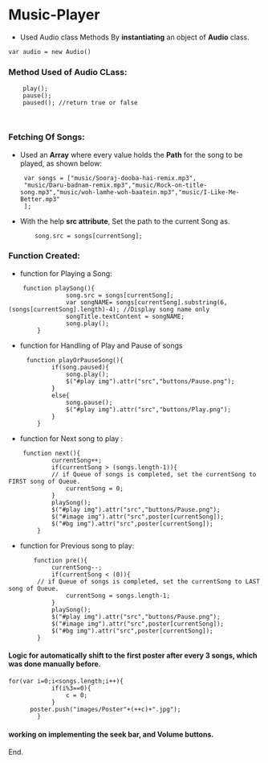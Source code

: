 # Music-Player
* Used Audio class Methods By **instantiating** an object of **Audio** class.

``` var audio = new Audio() ```

### Method Used of Audio CLass:

``` 
    play(); 
    pause();
    paused(); //return true or false
    
    
```

### Fetching Of Songs:

* Used an **Array** where every value holds the **Path** for the song to be played, as shown below: 
	```
	 var songs = ["music/Sooraj-dooba-hai-remix.mp3",
	 "music/Daru-badnam-remix.mp3","music/Rock-on-title-song.mp3","music/woh-lamhe-woh-baatein.mp3","music/I-Like-Me-Better.mp3"
	 ];  
	```
	
* With the help **src attribute**, Set the path to the current Song as.
	```
		song.src = songs[currentSong];
	```

### Function Created:

*  function for Playing a Song:

```
    function playSong(){
				song.src = songs[currentSong];
				var songNAME= songs[currentSong].substring(6, (songs[currentSong].length)-4); //Display song name only
				songTitle.textContent = songNAME;
				song.play();
        }
```

* function for Handling of Play and Pause of songs

```
	 function playOrPauseSong(){
			if(song.paused){
                song.play();
                $("#play img").attr("src","buttons/Pause.png");
            }
            else{
                song.pause();
                $("#play img").attr("src","buttons/Play.png");
            }
        }
```

* function for Next song to play :

```
	function next(){
            currentSong++; 
            if(currentSong > (songs.length-1)){   
			// if Queue of songs is completed, set the currentSong to FIRST song of Queue.
                currentSong = 0;
            }
            playSong();
            $("#play img").attr("src","buttons/Pause.png");
            $("#image img").attr("src",poster[currentSong]);
            $("#bg img").attr("src",poster[currentSong]);
        }
```

* function for Previous song to play:

```
	   function pre(){
            currentSong--;
            if(currentSong < (0)){
		// if Queue of songs is completed, set the currentSong to LAST song of Queue.	
                currentSong = songs.length-1;
            }
            playSong();
            $("#play img").attr("src","buttons/Pause.png");
            $("#image img").attr("src",poster[currentSong]);
            $("#bg img").attr("src",poster[currentSong]);
        }
```

#### Logic for automatically shift to the **first poster** after every 3 songs, which was done manually before.
```
for(var i=0;i<songs.length;i++){
			if(i%3==0){
				c = 0;
			}
      poster.push("images/Poster"+(++c)+".jpg");
		}
```

#### working on  implementing the seek bar, and Volume buttons.
End.

